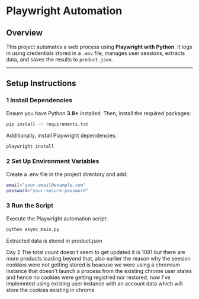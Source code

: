 
# Playwright Automation

## Overview
This project automates a web process using **Playwright with Python**. It logs in using credentials stored in a `.env` file, manages user sessions, extracts data, and saves the results to `product.json`.

---

##  Setup Instructions

### 1 Install Dependencies
Ensure you have Python **3.8+** installed. Then, install the required packages:
```bash
pip install -r requirements.txt
```
Additionally, install Playwright dependencies:
```bash
playwright install
```
### 2 Set Up Environment Variables
Create a .env file in the project directory and add:
```bash
email="your-email@example.com"
password="your-secure-password"
```
### 3 Run the Script
Execute the Playwright automation script:
```bash
python async_main.py
```
Extracted data is stored in product.json


Day 2
The total count doesn't seem to get updated it is 1081 but there are more products loading beyond that, also earlier the reason why the seesion cookkes were not getting stored is beacuse we were using a chromium instance that doesn't launch a process from the existing chrome user states and hence no cookies were getting registred nor  restored, now I've implemnted using existing user instance with an account data which will 
store the cookies existing in chrome
